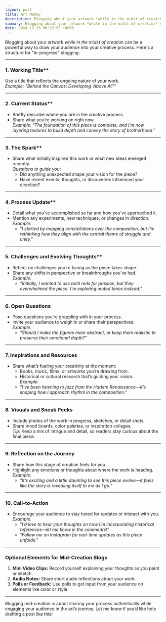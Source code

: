 ```yaml
---
layout: post
title: Art Money
description: Blogging about your artwork *while in the midst of creation* can be a powerful way to draw your audience into your creative process. Here's a structure for "in-progress" blogging
summary: Blogging about your artwork *while in the midst of creation* can be a powerful way to draw your audience into your creative process.
date: 2024-12-13 06:29:SS +0000
---
```

Blogging about your artwork *while in the midst of creation* can be a powerful way to draw your audience into your creative process. Here's a structure for "in-progress" blogging:

---

### 1. Working Title**  
Use a title that reflects the ongoing nature of your work.  
*Example:* *"Behind the Canvas: Developing ‘Above All’"*  

---

### 2. Current Status**  
- Briefly describe where you are in the creative process.  
- Share what you’re working on right now.  
*Example:* *"The foundation of this piece is complete, and I’m now layering textures to build depth and convey the story of brotherhood."*

---

### 3. The Spark**  
- Share what initially inspired this work or what new ideas emerged recently.  
*Questions to guide you:*  
  - Did anything unexpected shape your vision for the piece?  
  - Have recent events, thoughts, or discoveries influenced your direction?  

---

### 4. Process Update**  
- Detail what you’ve accomplished so far and how you’ve approached it.  
- Mention any experiments, new techniques, or changes in direction.  
*Example:*  
  - *"I started by mapping constellations over the composition, but I’m rethinking how they align with the central theme of struggle and unity."*

---

### 5. Challenges and Evolving Thoughts**  
- Reflect on challenges you’re facing as the piece takes shape.  
- Share any shifts in perspective or breakthroughs you’ve had.  
*Example:*  
  - *"Initially, I wanted to use bold reds for passion, but they overwhelmed the piece. I’m exploring muted tones instead."*  

---

### **6. Open Questions**  
- Pose questions you’re grappling with in your process.  
- Invite your audience to weigh in or share their perspectives.  
*Example:*  
  - *"Should I make the figures more abstract, or keep them realistic to preserve their emotional depth?"*

---

### **7. Inspirations and Resources**  
- Share what’s fueling your creativity at the moment:  
  - Books, music, films, or artworks you’re drawing from.  
  - Historical or cultural research that’s guiding your vision.  
*Example:*  
  - *"I’ve been listening to jazz from the Harlem Renaissance—it’s shaping how I approach rhythm in the composition."*

---

### **8. Visuals and Sneak Peeks**  
- Include photos of the work in progress, sketches, or detail shots.  
- Share mood boards, color palettes, or inspiration collages.  
*Tip:* Keep a mix of intrigue and detail, so readers stay curious about the final piece.

---

### **9. Reflection on the Journey**  
- Share how this stage of creation feels for you.  
- Highlight any emotions or thoughts about where the work is heading.  
*Example:*  
  - *"It’s exciting and a little daunting to see this piece evolve—it feels like the story is revealing itself to me as I go."*

---

### **10. Call-to-Action**  
- Encourage your audience to stay tuned for updates or interact with you.  
*Example:*  
  - *"I’d love to hear your thoughts on how I’m incorporating historical references—let me know in the comments!"*  
  - *"Follow me on Instagram for real-time updates as this piece unfolds."*

---

### **Optional Elements for Mid-Creation Blogs**  
1. **Mini Video Clips:** Record yourself explaining your thoughts as you paint or sketch.  
2. **Audio Notes:** Share short audio reflections about your work.  
3. **Polls or Feedback:** Use polls to get input from your audience on elements like color or style.

---

Blogging mid-creation is about sharing your process authentically while engaging your audience in the art’s journey. Let me know if you’d like help drafting a post like this!